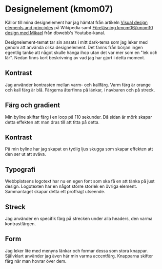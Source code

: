 Designelement (kmom07)
=========================

Källor till mina designelement har jag hämtat från artikeln [Visual design elements and principles](https://en.wikipedia.org/wiki/Visual_design_elements_and_principles) på Wikipedia samt
 [Föreläsning kmom06/kmom10 design med Mikael](https://www.youtube.com/watch?v=PfOM7P2FFOM)
 från dbwebb's Youtube-kanal.

Designelement-temat tar sin ansats i mitt dark-tema som jag leker med genom att använda
olika designelement. Det fanns från början ingen egentlig tanke att något skulle hänga ihop utan det var
mer som en "lek och lär". Nedan finns kort beskrivning av vad jag har gjort i detta moment.

Kontrast
-------------------------
Jag använder kontrasten mellan varm- och kallfärg. Varm färg är orange och kall färg är blå.
Färgerna återfinns på länkar, i navbaren och på streck.

Färg och gradient
-------------------------
Min byline skiftar färg i en loop på 110 sekunder. Då sidan är mörk skapar detta effekten
att man dras till att titta på detta.

Kontrast
-------------------------
På min byline har jag skapat en tydlig ljus skugga som skapar effekten att den ser ut att sväva.

Typografi
-------------------------
Webbplatsens logotext har nu en egen font som ska få en att tänka på just design. Logotexten
har en något större storlek en övriga element. Sammantaget skapar detta ett proffsigt utseende.

Streck
-------------------------
Jag använder en specifik färg på strecken under alla headers, den varma kontrastfärgen.

Form
-------------------------
Jag leker lite med menyns länkar och formar dessa som stora knappar. Självklart använder jag även här
min varma accentfärg. Knapparna skifter färg när man hovrar över dem.
